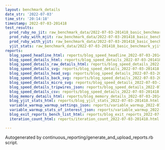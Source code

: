 ```yaml
---
layout: benchmark_details
date_str: '2022-07-03'
time_str: '20:14:18'
timestamp: 2022-07-03-201418
test_results:
  prod_ruby_no_jit: raw_benchmark_data/2022-07-03-201418_basic_benchmark_prod_ruby_no_jit.json
  prod_ruby_with_mjit: raw_benchmark_data/2022-07-03-201418_basic_benchmark_prod_ruby_with_mjit.json
  prod_ruby_with_yjit: raw_benchmark_data/2022-07-03-201418_basic_benchmark_prod_ruby_with_yjit.json
  yjit_stats: raw_benchmark_data/2022-07-03-201418_basic_benchmark_yjit_stats.json
reports:
  blog_speed_headline_html: reports/blog_speed_headline_2022-07-03-201418.html
  blog_speed_details_html: reports/blog_speed_details_2022-07-03-201418.html
  blog_speed_details_raw_details_html: reports/blog_speed_details_2022-07-03-201418.raw_details.html
  blog_speed_details_svg: reports/blog_speed_details_2022-07-03-201418.svg
  blog_speed_details_head_svg: reports/blog_speed_details_2022-07-03-201418.head.svg
  blog_speed_details_back_svg: reports/blog_speed_details_2022-07-03-201418.back.svg
  blog_speed_details_micro_svg: reports/blog_speed_details_2022-07-03-201418.micro.svg
  blog_speed_details_tripwires_json: reports/blog_speed_details_2022-07-03-201418.tripwires.json
  blog_speed_details_csv: reports/blog_speed_details_2022-07-03-201418.csv
  blog_memory_details_html: reports/blog_memory_details_2022-07-03-201418.html
  blog_yjit_stats_html: reports/blog_yjit_stats_2022-07-03-201418.html
  variable_warmup_warmup_settings_json: reports/variable_warmup_2022-07-03-201418.warmup_settings.json
  variable_warmup_stats_of_interest_json: reports/variable_warmup_2022-07-03-201418.stats_of_interest.json
  blog_exit_reports_bench_list_html: reports/blog_exit_reports_2022-07-03-201418.bench_list.html
  iteration_count_html: reports/iteration_count_2022-07-03-201418.html

---
```

Autogenerated by continuous_reporting/generate_and_upload_reports.rb script.
